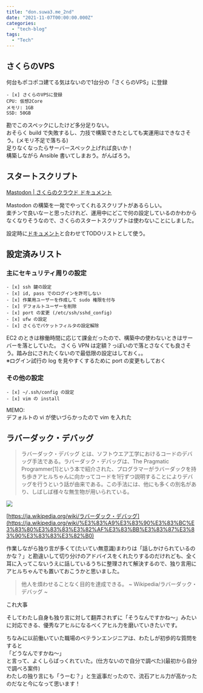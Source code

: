 ```yaml
---
title: "don.suwa3.me_2nd"
date: "2021-11-07T00:00:00.000Z"
categories: 
  - "tech-blog"
tags:
  - "Tech"
---
```


## さくらのVPS
何台もポコポコ建てる気はないので1台分の「さくらのVPS」に登録

```
- [x] さくらのVPSに登録
CPU: 仮想2Core
メモリ: 1GB
SSD: 50GB
```
勘でこのスペックにしたけど多分足りない。  
おそらく build で失敗するし、力技で構築できたとしても実運用はできなさそう。(メモリ不足で落ちる)  
足りなくなったらサーバースペック上げれば良いか！  
構築しながら Ansible 書いてしまおう。がんばろう。  

## スタートスクリプト
[Mastodon | さくらのクラウド ドキュメント](https://manual.sakura.ad.jp/cloud/startup-script/public-script/mastodon.html)
  
Mastodon の構築を一発でやってくれるスクリプトがあるらしい。  
楽チンで良いなーと思ったけれど、運用中にどこで何の設定しているのかわからなくなりそうなので、さくらのスタートスクリプトは使わないことにしました。  

設定時に[ドキュメント](https://docs.joinmastodon.org/admin/prerequisites/)と合わせてTODOリストとして使う。  

## 設定済みリスト
### 主にセキュリティ周りの設定

```
- [x] ssh 鍵の設定
- [x] id, pass でのログインを許可しない
- [x] 作業用ユーザーを作成して sudo 権限を付与
- [x] デフォルトユーザーを削除
- [x] port の変更 (/etc/ssh/sshd_config)
- [x] ufw の設定
- [x] さくらでパケットフィルタの設定解除
```

EC2 のときは稼働時間に応じて課金だったので、構築中の使わないときはサーバーを落としていた。
さくら VPN は定額？っぽいので落とさなくても良さそう。踏み台にされたくないので最低限の設定はしておく。。  
※ログイン試行の log を見やすくするために port の変更もしておく
### その他の設定

```
- [x] ~/.ssh/config の設定
- [x] vim の install
```

MEMO:  
デフォルトの vi が使いづらかったので vim を入れた  

## ラバーダック・デバッグ

> ラバーダック・デバッグ とは、ソフトウエア工学におけるコードのデバッグ手法である。ラバーダック・デバッグは、The Pragmatic Programmer[1]という本で紹介された、プログラマーがラバーダックを持ち歩きアヒルちゃんに向かってコードを1行ずつ説明することによりデバッグを行うという話が由来である。この手法には、他にも多くの別名があり、しばしば様々な無生物が用いられている。

![](/images/170504.jpeg)

[https://ja.wikipedia.org/wiki/ラバーダック・デバッグ](https://ja.wikipedia.org/wiki/%E3%83%A9%E3%83%90%E3%83%BC%E3%83%80%E3%83%83%E3%82%AF%E3%83%BB%E3%83%87%E3%83%90%E3%83%83%E3%82%B0)
  
作業しながら独り言が多くて(たいてい無意識)まわりは「話しかけられているのかな？」と勘違いして切り分けのアドバイスをくれたりするのだけれども、全く耳に入ってこないうえに話しているうちに整理されて解決するので、独り言用にアヒルちゃんでも置いておこうかと思いました。  
> 他人を煩わせることなく目的を達成できる。  ~ Wikipedia/ラバーダック・デバッグ ~
  
これ大事  

そしてわたし自身も独り言に対して翻弄されずに「そうなんですかね〜」みたいに対応できる、優秀なアヒルになるべくアヒル力を磨いていきたいです。  
  
ちなみに以前働いていた職場のベテランエンジニアは、わたしが初歩的な質問をすると  
「どうなんですかね〜」  
と言って、よくしらばっくれていた。(仕方ないので自分で調べた)(最初から自分で調べろ案件)  
わたしの独り言にも「うーむ？」と生返事だったので、流石アヒル力が高かったのだなと今になって思います！




